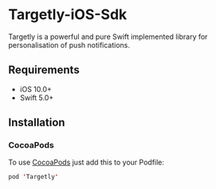 # Targetly-iOS-Sdk
Targetly is a powerful and pure Swift implemented library for personalisation of push notifications.

## Requirements
* iOS 10.0+
* Swift 5.0+

## Installation
### CocoaPods
To use [CocoaPods](https://cocoapods.org) just add this to your Podfile:

``` Swift
pod 'Targetly'
```
